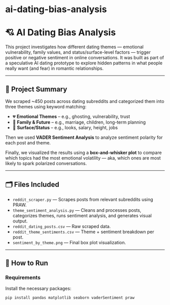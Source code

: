 # ai-dating-bias-analysis

# 💘 AI Dating Bias Analysis

This project investigates how different dating themes — emotional vulnerability, family values, and status/surface-level factors — trigger positive or negative sentiment in online conversations. It was built as part of a speculative AI dating prototype to explore hidden patterns in what people really want (and fear) in romantic relationships.

---

## 🧠 Project Summary

We scraped ~450 posts across dating subreddits and categorized them into three themes using keyword matching:

- 💔 **Emotional Themes** – e.g., ghosting, vulnerability, trust
- 👶 **Family & Future** – e.g., marriage, children, long-term planning
- 💸 **Surface/Status** – e.g., looks, salary, height, jobs

Then we used **VADER Sentiment Analysis** to analyze sentiment polarity for each post and theme.

Finally, we visualized the results using a **box-and-whisker plot** to compare which topics had the most emotional volatility — aka, which ones are most likely to spark polarized conversations.

---

## 🗂️ Files Included

- `reddit_scraper.py` — Scrapes posts from relevant subreddits using PRAW.
- `theme_sentiment_analysis.py` — Cleans and processes posts, categorizes themes, runs sentiment analysis, and generates visual output.
- `reddit_dating_posts.csv` — Raw scraped data.
- `reddit_theme_sentiments.csv` — Theme + sentiment breakdown per post.
- `sentiment_by_theme.png` — Final box plot visualization.

---

## 🔧 How to Run

### Requirements
Install the necessary packages:

```bash
pip install pandas matplotlib seaborn vaderSentiment praw

